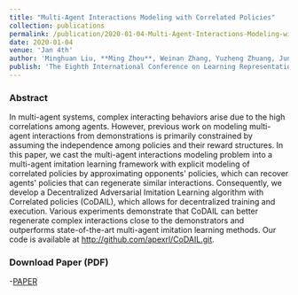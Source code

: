 ```yaml
---
title: "Multi-Agent Interactions Modeling with Correlated Policies"
collection: publications
permalink: /publication/2020-01-04-Multi-Agent-Interactions-Modeling-with-Correlated-Policies
date: 2020-01-04
venue: 'Jan 4th'
author: 'Minghuan Liu, **Ming Zhou**, Weinan Zhang, Yuzheng Zhuang, Jun Wang, Wulong Liu, Yong Yu'
publish: 'The Eighth International Conference on Learning Representations'
---
```


### Abstract

In multi-agent systems, complex interacting behaviors arise due to the high correlations among agents. However, previous work on modeling multi-agent interactions from demonstrations is primarily constrained by assuming the independence among policies and their reward structures. In this paper, we cast the multi-agent interactions modeling problem into a multi-agent imitation learning framework with explicit modeling of correlated policies by approximating opponents' policies, which can recover agents' policies that can regenerate similar interactions. Consequently, we develop a Decentralized Adversarial Imitation Learning algorithm with Correlated policies (CoDAIL), which allows for decentralized training and execution. Various experiments demonstrate that CoDAIL can better regenerate complex interactions close to the demonstrators and outperforms state-of-the-art multi-agent imitation learning methods. Our code is available at http://github.com/apexrl/CoDAIL.git.

### Download Paper (PDF)

-[PAPER](https://arxiv.org/pdf/2001.03415.pdf)
